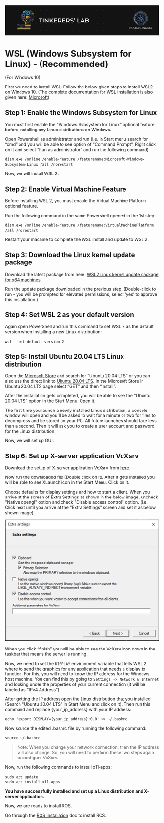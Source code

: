 ![image](../images/TL_Header.png)

# **WSL (Windows Subsystem for Linux) - (Recommended)**
(For Windows 10)

First we need to install WSL. Follow the below given steps to install WSL2 on Windows 10. (The complete documentation for WSL installation is also given here: [Microsoft](https://docs.microsoft.com/en-us/windows/wsl/install-win10))

## **Step 1: Enable the Windows Subsystem for Linux**

You must first enable the "Windows Subsystem for Linux" optional feature before installing any Linux distributions on Windows.

Open Powershell as administrator and run (i.e. in Start menu search for “cmd” and you will be able to see option of “Command Prompt”, Right click on it and select “Run as administrator” and run the following command)

`dism.exe /online /enable-feature /featurename:Microsoft-Windows-Subsystem-Linux /all /norestart`

Now, we will install WSL 2.

## **Step 2: Enable Virtual Machine Feature**

Before installing WSL 2, you must enable the Virtual Machine Platform optional feature.

Run the following command in the same Powershell opened in the 1st step:

`dism.exe /online /enable-feature /featurename:VirtualMachinePlatform /all /norestart`

Restart your machine to complete the WSL install and update to WSL 2.

## **Step 3: Download the Linux kernel update package**

Download the latest package from here: [WSL2 Linux kernel update package for x64 machines](https://wslstorestorage.blob.core.windows.net/wslblob/wsl_update_x64.msi)

Run the update package downloaded in the previous step. (Double-click to run - you will be prompted for elevated permissions, select ‘yes’ to approve this installation.)

## **Step 4: Set WSL 2 as your default version**

Again open PowerShell and run this command to set WSL 2 as the default version when installing a new Linux distribution:

`wsl --set-default-version 2`

## **Step 5: Install Ubuntu 20.04 LTS Linux distribution**

Open the [Microsoft Store](https://aka.ms/wslstore) and search for “Ubuntu 20.04 LTS” or you can also use the direct link to [Ubuntu 20.04 LTS](https://www.microsoft.com/en-in/p/ubuntu-2004-lts/9n6svws3rx71?rtc=1#activetab=pivot:overviewtab). In the Microsoft Store in Ubuntu 20.04 LTS page select “GET” and then “Install”.

After the installation gets completed, you will be able to see the “Ubuntu 20.04 LTS” option in the Start Menu. Open it.

The first time you launch a newly installed Linux distribution, a console window will open and you'll be asked to wait for a minute or two for files to decompress and be stored on your PC. All future launches should take less than a second. Then it will ask you to create a user account and password for the Linux distribution.

Now, we will set up GUI.

## **Step 6: Set up X-server application VcXsrv**

Download the setup of X-server application VcXsrv from [here](https://sourceforge.net/projects/vcxsrv/).

Now run the downloaded file (Double click on it). After it gets installed you will be able to see XLaunch icon in the Start Menu. Click on it. 

Choose defaults for display settings and how to start a client. When you arrive at the screen of Extra Settings as shown in the below image, uncheck "Native opengl" option and check "Disable access control" option. (i.e. Click next until you arrive at the "Extra Settings" screen and set it as below shown image)

![image](../images/XLaunch_setup.PNG)

When you click “finish” you will be able to see the VcXsrv icon down in the taskbar that means the server is running.

Now, we need to set the `DISPLAY` environment variable that tells WSL 2 where to send the graphics for any application that needs a display to function. For this, you will need to know the IP address for the Windows host machine. You can find this by going to `Settings -> Network & Internet` and looking under the properties of your current connection (it will be labeled as “IPv4 Address”). 

After getting the IP address open the Linux distribution that you installed (Search "Ubuntu 20.04 LTS" in Start Menu and click on it). Then run this command and replace {your_ip_address} with your IP address:

`echo 'export DISPLAY={your_ip_address}:0.0' >> ~/.bashrc`

Now source the edited .bashrc file by running the following command:

`source ~/.bashrc`

> Note: When you change your network connection, then the IP address will also change. So, you will need to perform these two steps again to configure VcXsrv.

Now, run the following commands to install x11-apps:

`sudo apt update` <br>
`sudo apt install x11-apps`

**You have successfully installed and set up a Linux distribution and X-server application.**

Now, we are ready to install ROS.

Go through the [ROS Installation](https://github.com/GauravViramgami/ROS-Workshop-TL/blob/main/docs/ROS.md) doc to install ROS.